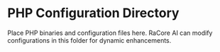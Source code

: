 # PHP Configuration Directory

Place PHP binaries and configuration files here.
RaCore AI can modify configurations in this folder for dynamic enhancements.
